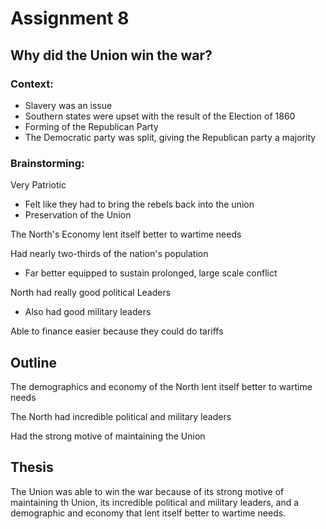 # Assignment 8

## Why did the Union win the war?

### Context:

- Slavery was an issue
- Southern states were upset with the result of the Election of 1860
- Forming of the Republican Party
- The Democratic party was split, giving the Republican party a majority

### Brainstorming:

Very Patriotic
- Felt like they had to bring the rebels back into the union
- Preservation of the Union

The North's Economy lent itself better to wartime needs

Had nearly two-thirds of the nation's population
- Far better equipped to sustain prolonged, large scale conflict

North had really good political Leaders
- Also had good military leaders

Able to finance easier because they could do tariffs


## Outline

The demographics and economy of the North lent itself better to wartime needs

The North had incredible political and military leaders

Had the strong motive of maintaining the Union

## Thesis

The Union was able to win the war because of its strong motive of maintaining
th Union, its incredible political and military leaders, and a demographic and
economy that lent itself better to wartime needs.

